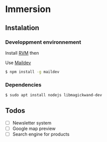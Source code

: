 # Immersion

## Instalation

### Developpment environnement

Install [RVM](https://rvm.io/) then

Use [Maildev](https://www.npmjs.com/package/maildev)

```bash
$ npm install -g maildev
```

### Dependencies

```bash
$ sudo apt install nodejs libmagickwand-dev
```

## Todos

* [ ] Newsletter system
* [ ] Google map preview
* [ ] Search engine for products
